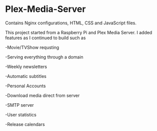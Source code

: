 # Plex-Media-Server
Contains Nginx configurations, HTML, CSS and JavaScript files.

This project started from a Raspberry Pi and Plex Media Server.
I added features as I continued to build such as

-Movie/TVShow requsting

-Serving everything through a domain

-Weekly newsletters

-Automatic subtitles

-Personal Accounts

-Download media direct from server

-SMTP server

-User statistics

-Release calendars
